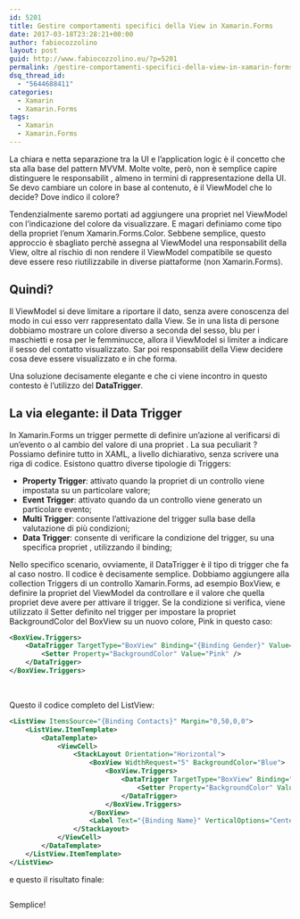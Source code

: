 ```yaml
---
id: 5201
title: Gestire comportamenti specifici della View in Xamarin.Forms
date: 2017-03-18T23:28:21+00:00
author: fabiocozzolino
layout: post
guid: http://www.fabiocozzolino.eu/?p=5201
permalink: /gestire-comportamenti-specifici-della-view-in-xamarin-forms/
dsq_thread_id:
  - "5644688411"
categories:
  - Xamarin
  - Xamarin.Forms
tags:
  - Xamarin
  - Xamarin.Forms
---
```

La chiara e netta separazione tra la UI e l&#8217;application logic è il concetto che sta alla base del pattern MVVM. Molte volte, però, non è semplice capire distinguere le responsabilit , almeno in termini di rappresentazione della UI. Se devo cambiare un colore in base al contenuto, è il ViewModel che lo decide? Dove indico il colore?

Tendenzialmente saremo portati ad aggiungere una propriet nel ViewModel con l&#8217;indicazione del colore da visualizzare. E magari definiamo come tipo della propriet l&#8217;enum Xamarin.Forms.Color. Sebbene semplice, questo approccio è sbagliato perchè assegna al ViewModel una responsabilit della View, oltre al rischio di non rendere il ViewModel compatibile se questo deve essere reso riutilizzabile in diverse piattaforme (non Xamarin.Forms).

## Quindi?

Il ViewModel si deve limitare a riportare il dato, senza avere conoscenza del modo in cui esso verr rappresentato dalla View. Se in una lista di persone dobbiamo mostrare un colore diverso a seconda del sesso, blu per i maschietti e rosa per le femminucce, allora il ViewModel si limiter a indicare il sesso del contatto visualizzato. Sar poi responsabilit della View decidere cosa deve essere visualizzato e in che forma.

Una soluzione decisamente elegante e che ci viene incontro in questo contesto è l&#8217;utilizzo del **DataTrigger**.

## La via elegante: il Data Trigger

In Xamarin.Forms un trigger permette di definire un&#8217;azione al verificarsi di un&#8217;evento o al cambio del valore di una propriet . La sua peculiarit ? Possiamo definire tutto in XAML, a livello dichiarativo, senza scrivere una riga di codice. Esistono quattro diverse tipologie di Triggers:

  * **Property Trigger**: attivato quando la propriet di un controllo viene impostata su un particolare valore;
  * **Event Trigger**: attivato quando da un controllo viene generato un particolare evento;
  * **Multi Trigger**: consente l&#8217;attivazione del trigger sulla base della valutazione di più condizioni;
  * **Data Trigger**: consente di verificare la condizione del trigger, su una specifica propriet , utilizzando il binding;

Nello specifico scenario, ovviamente, il DataTrigger è il tipo di trigger che fa al caso nostro. Il codice è decisamente semplice. Dobbiamo aggiungere alla collection Triggers di un controllo Xamarin.Forms, ad esempio BoxView, e definire la propriet del ViewModel da controllare e il valore che quella propriet deve avere per attivare il trigger. Se la condizione si verifica, viene utilizzato il Setter definito nel trigger per impostare la propriet BackgroundColor del BoxView su un nuovo colore, Pink in questo caso:

~~~ xml
<BoxView.Triggers>
	<DataTrigger TargetType="BoxView" Binding="{Binding Gender}" Value="{x:Static vm:GenderType.Female}" >
  		<Setter Property="BackgroundColor" Value="Pink" />
	</DataTrigger>
</BoxView.Triggers>
~~~

&nbsp;

Questo il codice completo del ListView:

~~~ xml
<ListView ItemsSource="{Binding Contacts}" Margin="0,50,0,0">
	<ListView.ItemTemplate>
		<DataTemplate>
			<ViewCell>
				<StackLayout Orientation="Horizontal">
					<BoxView WidthRequest="5" BackgroundColor="Blue">
						<BoxView.Triggers>
							<DataTrigger TargetType="BoxView" Binding="{Binding Gender}" Value="{x:Static vm:GenderType.Female}" >
  								<Setter Property="BackgroundColor" Value="Pink" />
							</DataTrigger>
						</BoxView.Triggers>
					</BoxView>
					<Label Text="{Binding Name}" VerticalOptions="Center" />
				</StackLayout>
			</ViewCell>
		</DataTemplate>
	</ListView.ItemTemplate>
</ListView>
~~~

e questo il risultato finale:

<img class="aligncenter wp-image-5461 size-medium" src="https://i1.wp.com/www.fabiocozzolino.eu/wp-content/uploads/2017/03/Simulator-Screen-Shot-18-mar-2017-23.16.29.png?resize=169%2C300" alt="" srcset="https://i1.wp.com/www.fabiocozzolino.eu/wp-content/uploads/2017/03/Simulator-Screen-Shot-18-mar-2017-23.16.29.png?resize=169%2C300 169w, https://i1.wp.com/www.fabiocozzolino.eu/wp-content/uploads/2017/03/Simulator-Screen-Shot-18-mar-2017-23.16.29.png?resize=577%2C1024 577w, https://i1.wp.com/www.fabiocozzolino.eu/wp-content/uploads/2017/03/Simulator-Screen-Shot-18-mar-2017-23.16.29.png?resize=300%2C533 300w, https://i1.wp.com/www.fabiocozzolino.eu/wp-content/uploads/2017/03/Simulator-Screen-Shot-18-mar-2017-23.16.29.png?w=640 640w" sizes="(max-width: 169px) 100vw, 169px" data-recalc-dims="1" />

Semplice!